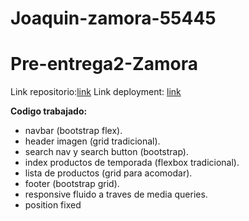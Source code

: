# Joaquin-zamora-55445
# Pre-entrega2-Zamora
Link repositorio:[link](https://github.com/joacode35/joaquin-zamora-55445.git)
Link deployment: [link](https://joacode35.github.io/joaquin-zamora-55445/)

**Codigo trabajado:**
- navbar (bootstrap flex).
- header imagen (grid tradicional).
- search nav y search button (bootstrap).
- index productos de temporada (flexbox tradicional).
- lista de productos (grid para acomodar).
- footer (bootstrap grid).
- responsive fluido a traves de media queries.
- position fixed 
